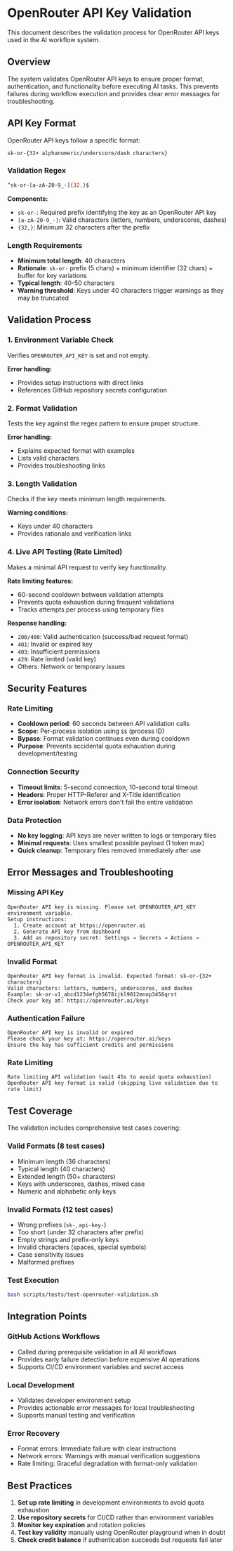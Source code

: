 # OpenRouter API Key Validation

This document describes the validation process for OpenRouter API keys used in the AI workflow system.

## Overview

The system validates OpenRouter API keys to ensure proper format, authentication, and
functionality before executing
AI tasks. This prevents failures during workflow execution and provides clear error messages for troubleshooting.

## API Key Format

OpenRouter API keys follow a specific format:

```text
sk-or-{32+ alphanumeric/underscore/dash characters}
```

### Validation Regex

```bash
^sk-or-[a-zA-Z0-9_-]{32,}$
```

**Components:**

- `sk-or-`: Required prefix identifying the key as an OpenRouter API key
- `[a-zA-Z0-9_-]`: Valid characters (letters, numbers, underscores, dashes)
- `{32,}`: Minimum 32 characters after the prefix

### Length Requirements

- **Minimum total length**: 40 characters
- **Rationale**: `sk-or-` prefix (5 chars) + minimum identifier (32 chars) + buffer for key variations
- **Typical length**: 40-50 characters
- **Warning threshold**: Keys under 40 characters trigger warnings as they may be truncated

## Validation Process

### 1. Environment Variable Check

Verifies `OPENROUTER_API_KEY` is set and not empty.

**Error handling:**

- Provides setup instructions with direct links
- References GitHub repository secrets configuration

### 2. Format Validation

Tests the key against the regex pattern to ensure proper structure.

**Error handling:**

- Explains expected format with examples
- Lists valid characters
- Provides troubleshooting links

### 3. Length Validation

Checks if the key meets minimum length requirements.

**Warning conditions:**

- Keys under 40 characters
- Provides rationale and verification links

### 4. Live API Testing (Rate Limited)

Makes a minimal API request to verify key functionality.

**Rate limiting features:**

- 60-second cooldown between validation attempts
- Prevents quota exhaustion during frequent validations
- Tracks attempts per process using temporary files

**Response handling:**

- `200/400`: Valid authentication (success/bad request format)
- `401`: Invalid or expired key
- `403`: Insufficient permissions
- `429`: Rate limited (valid key)
- Others: Network or temporary issues

## Security Features

### Rate Limiting

- **Cooldown period**: 60 seconds between API validation calls
- **Scope**: Per-process isolation using `$$` (process ID)
- **Bypass**: Format validation continues even during cooldown
- **Purpose**: Prevents accidental quota exhaustion during development/testing

### Connection Security

- **Timeout limits**: 5-second connection, 10-second total timeout
- **Headers**: Proper HTTP-Referer and X-Title identification
- **Error isolation**: Network errors don't fail the entire validation

### Data Protection

- **No key logging**: API keys are never written to logs or temporary files
- **Minimal requests**: Uses smallest possible payload (1 token max)
- **Quick cleanup**: Temporary files removed immediately after use

## Error Messages and Troubleshooting

### Missing API Key

```text
OpenRouter API key is missing. Please set OPENROUTER_API_KEY environment variable.
Setup instructions:
  1. Create account at https://openrouter.ai
  2. Generate API key from dashboard
  3. Add as repository secret: Settings → Secrets → Actions → OPENROUTER_API_KEY
```

### Invalid Format

```text
OpenRouter API key format is invalid. Expected format: sk-or-{32+ characters}
Valid characters: letters, numbers, underscores, and dashes
Example: sk-or-v1_abcd1234efgh5678ijkl9012mnop3456qrst
Check your key at: https://openrouter.ai/keys
```

### Authentication Failure

```text
OpenRouter API key is invalid or expired
Please check your key at: https://openrouter.ai/keys
Ensure the key has sufficient credits and permissions
```

### Rate Limiting

```text
Rate limiting API validation (wait 45s to avoid quota exhaustion)
OpenRouter API key format is valid (skipping live validation due to rate limit)
```

## Test Coverage

The validation includes comprehensive test cases covering:

### Valid Formats (8 test cases)

- Minimum length (36 characters)
- Typical length (40 characters)
- Extended length (50+ characters)
- Keys with underscores, dashes, mixed case
- Numeric and alphabetic only keys

### Invalid Formats (12 test cases)

- Wrong prefixes (`sk-`, `api-key-`)
- Too short (under 32 characters after prefix)
- Empty strings and prefix-only keys
- Invalid characters (spaces, special symbols)
- Case sensitivity issues
- Malformed prefixes

### Test Execution

```bash
bash scripts/tests/test-openrouter-validation.sh
```

## Integration Points

### GitHub Actions Workflows

- Called during prerequisite validation in all AI workflows
- Provides early failure detection before expensive AI operations
- Supports CI/CD environment variables and secret access

### Local Development

- Validates developer environment setup
- Provides actionable error messages for local troubleshooting
- Supports manual testing and verification

### Error Recovery

- Format errors: Immediate failure with clear instructions
- Network errors: Warnings with manual verification suggestions
- Rate limiting: Graceful degradation with format-only validation

## Best Practices

1. **Set up rate limiting** in development environments to avoid quota exhaustion
2. **Use repository secrets** for CI/CD rather than environment variables
3. **Monitor key expiration** and rotation policies
4. **Test key validity** manually using OpenRouter playground when in doubt
5. **Check credit balance** if authentication succeeds but requests fail later
